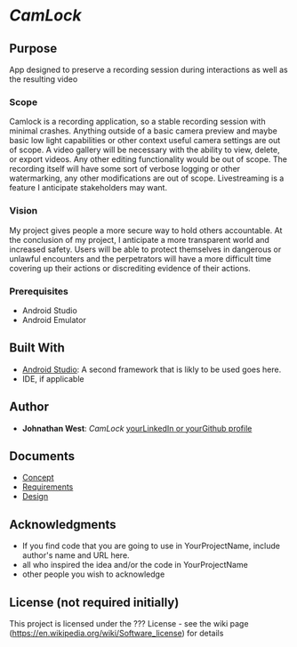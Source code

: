 # *CamLock*
## Purpose

App designed to preserve a recording session during interactions as well as the resulting video

### Scope 

 Camlock is a recording application, so a stable recording session with minimal crashes. Anything outside of a basic camera preview and maybe basic low light capabilities or other context useful camera settings are out of scope. A video gallery will be necessary with the ability to view, delete, or export videos. Any other editing functionality would be out of scope. The recording itself will have some sort of verbose logging or other watermarking, any other modifications are out of scope. Livestreaming is a feature I anticipate stakeholders may want.

### Vision

My project gives people a more secure way to hold others accountable. At the conclusion of my project, I anticipate a more transparent world and increased safety. Users will be able to protect themselves in dangerous or unlawful encounters and the perpetrators will have a more difficult time covering up their actions or discrediting evidence of their actions.

### Prerequisites

- Android Studio
- Android Emulator

## Built With

- [Android Studio](http://www.aframework2.io/): A second framework that is likly to be used goes here.
- IDE, if applicable

## Author

- **Johnathan West**: *CamLock* [yourLinkedIn or yourGithub profile](https://adrress)

## Documents

- [Concept](R01.concept.proposal.md) 
- [Requirements](requirements.md)
- [Design](design.md)

## Acknowledgments

- If you find code that you are going to use in YourProjectName, include author's name and URL here.
- all who inspired the idea and/or the code in YourProjectName
- other people you wish to acknowledge

## License (not required initially)

This project is licensed under the ??? License - see the wiki page (https://en.wikipedia.org/wiki/Software_license) for details

